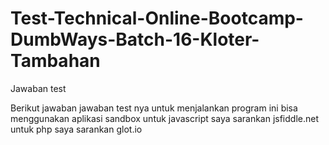 # Test-Technical-Online-Bootcamp-DumbWays-Batch-16-Kloter-Tambahan
Jawaban test

Berikut jawaban jawaban test nya
untuk menjalankan program ini bisa menggunakan aplikasi sandbox
untuk javascript saya sarankan jsfiddle.net
untuk php saya sarankan glot.io
